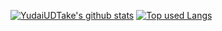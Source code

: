 <!--
**YudaiUDTake/YudaiUDtake** is a ✨ _special_ ✨ repository because its `README.md` (this file) appears on your GitHub profile.

Here are some ideas to get you started:

- 🔭 I’m currently working on ...
- 🌱 I’m currently learning ...
- 👯 I’m looking to collaborate on ...
- 🤔 I’m looking for help with ...
- 💬 Ask me about ...
- 📫 How to reach me: ...
- 😄 Pronouns: ...
- ⚡ Fun fact: ...
-->

[![YudaiUDTake's github stats](https://github-readme-stats.vercel.app/api?username=YudaiUDTake&hide=contribs&count_private=true&show_icons=true&theme=merko)](https://github.com/YudaiUDTake/)   [![Top used Langs](https://github-readme-stats.vercel.app/api/top-langs/?username=YudaiUDTake&layout=compact&theme=merko)](https://github.com/YudaiUDTake/)
